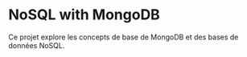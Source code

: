 # NoSQL with MongoDB

Ce projet explore les concepts de base de MongoDB et des bases de données NoSQL.
